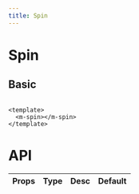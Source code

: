 ```yaml
---
title: Spin
---
```


# Spin

## Basic

```vue demo

<template>
  <m-spin></m-spin>
</template>

```


# API

| Props       | Type        |  Desc       | Default |
| ----------- | ----------- | ----------- | ------  |
